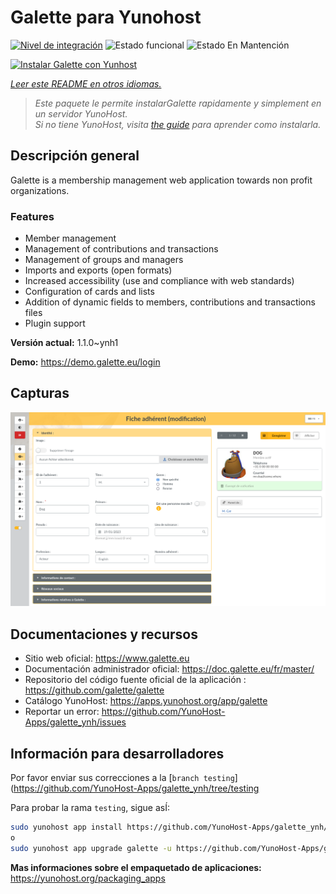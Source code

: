 <!--
Este archivo README esta generado automaticamente<https://github.com/YunoHost/apps/tree/master/tools/readme_generator>
No se debe editar a mano.
-->

# Galette para Yunohost

[![Nivel de integración](https://dash.yunohost.org/integration/galette.svg)](https://dash.yunohost.org/appci/app/galette) ![Estado funcional](https://ci-apps.yunohost.org/ci/badges/galette.status.svg) ![Estado En Mantención](https://ci-apps.yunohost.org/ci/badges/galette.maintain.svg)

[![Instalar Galette con Yunhost](https://install-app.yunohost.org/install-with-yunohost.svg)](https://install-app.yunohost.org/?app=galette)

*[Leer este README en otros idiomas.](./ALL_README.md)*

> *Este paquete le permite instalarGalette rapidamente y simplement en un servidor YunoHost.*  
> *Si no tiene YunoHost, visita [the guide](https://yunohost.org/install) para aprender como instalarla.*

## Descripción general

Galette is a membership management web application towards non profit organizations.

### Features

- Member management
- Management of contributions and transactions
- Management of groups and managers
- Imports and exports (open formats)
- Increased accessibility (use and compliance with web standards)
- Configuration of cards and lists
- Addition of dynamic fields to members, contributions and transactions files
- Plugin support


**Versión actual:** 1.1.0~ynh1

**Demo:** <https://demo.galette.eu/login>

## Capturas

![Captura de Galette](./doc/screenshots/edit_member.png)

## Documentaciones y recursos

- Sitio web oficial: <https://www.galette.eu>
- Documentación administrador oficial: <https://doc.galette.eu/fr/master/>
- Repositorio del código fuente oficial de la aplicación : <https://github.com/galette/galette>
- Catálogo YunoHost: <https://apps.yunohost.org/app/galette>
- Reportar un error: <https://github.com/YunoHost-Apps/galette_ynh/issues>

## Información para desarrolladores

Por favor enviar sus correcciones a la [`branch testing`](https://github.com/YunoHost-Apps/galette_ynh/tree/testing

Para probar la rama `testing`, sigue asÍ:

```bash
sudo yunohost app install https://github.com/YunoHost-Apps/galette_ynh/tree/testing --debug
o
sudo yunohost app upgrade galette -u https://github.com/YunoHost-Apps/galette_ynh/tree/testing --debug
```

**Mas informaciones sobre el empaquetado de aplicaciones:** <https://yunohost.org/packaging_apps>
